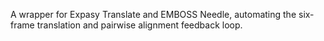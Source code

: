A wrapper for Expasy Translate and EMBOSS Needle, automating the six-frame translation and pairwise alignment feedback loop.
